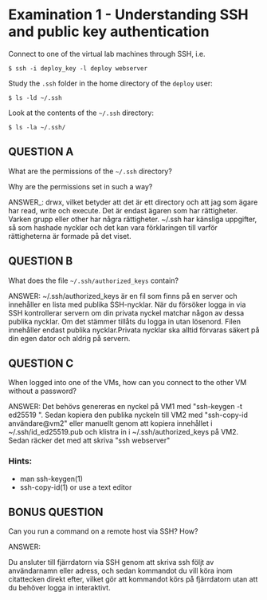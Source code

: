 # Examination 1 - Understanding SSH and public key authentication

Connect to one of the virtual lab machines through SSH, i.e.

    $ ssh -i deploy_key -l deploy webserver

Study the `.ssh` folder in the home directory of the `deploy` user:

    $ ls -ld ~/.ssh

Look at the contents of the `~/.ssh` directory:

    $ ls -la ~/.ssh/

## QUESTION A

What are the permissions of the `~/.ssh` directory?

Why are the permissions set in such a way?

ANSWER_: drwx, vilket betyder att det är ett directory och att jag som ägare har read, write och execute. Det är endast ägaren som har rättigheter. Varken grupp eller other har några rättigheter. ~/.ssh har känsliga uppgifter, så som hashade nycklar och det kan vara förklaringen till varför rättigheterna är formade på det viset. 



## QUESTION B

What does the file `~/.ssh/authorized_keys` contain?

ANSWER: ~/.ssh/authorized_keys är en fil som finns på en server och innehåller en lista med publika SSH-nycklar. När du försöker logga in via SSH kontrollerar servern om din privata nyckel matchar någon av dessa publika nycklar. Om det stämmer tillåts du logga in utan lösenord. Filen innehåller endast publika nycklar.Privata nycklar ska alltid förvaras säkert på din egen dator och aldrig på servern.

## QUESTION C

When logged into one of the VMs, how can you connect to the
other VM without a password?

ANSWER: Det behövs genereras en nyckel på VM1 med "ssh-keygen -t ed25519
". Sedan kopiera den publika nyckeln till VM2 med "ssh-copy-id användare@vm2" eller manuellt genom att kopiera innehållet i ~/.ssh/id_ed25519.pub och klistra in i ~/.ssh/authorized_keys på VM2.
Sedan räcker det med att skriva "ssh webserver"


### Hints:

* man ssh-keygen(1)
* ssh-copy-id(1) or use a text editor


## BONUS QUESTION

Can you run a command on a remote host via SSH? How?

ANSWER: 

Du ansluter till fjärrdatorn via SSH genom att skriva ssh följt av användarnamn eller adress, och sedan kommandot du vill köra inom citattecken direkt efter, vilket gör att kommandot körs på fjärrdatorn utan att du behöver logga in interaktivt.